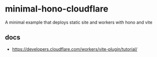 # minimal-hono-cloudflare

A minimal example that deploys static site and workers with hono and vite

## docs

- https://developers.cloudflare.com/workers/vite-plugin/tutorial/
